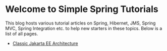 # Welcome to Simple Spring Tutorials

This blog hosts various tutorial articles on Spring, Hibernet, JMS, Spring MVC, Spring Integration etc. to help new starters in these topics. Below is a list of all pages.

* [Classic Jakarta EE Architecture](01_Classic_Jakarta_EE_Architecture.md)